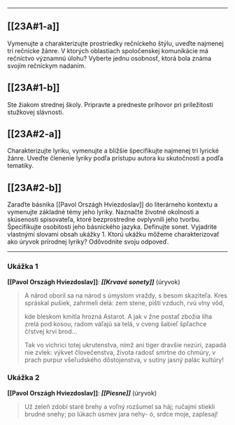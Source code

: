 
---

## [[23A#1-a]]
Vymenujte a charakterizujte prostriedky rečníckeho štýlu, uveďte najmenej tri rečnícke žánre.
V ktorých oblastiach spoločenskej komunikácie má rečníctvo významnú úlohu? Vyberte jednu osobnosť, ktorá bola známa svojím rečníckym nadaním.

## [[23A#1-b]]
Ste žiakom strednej školy. Pripravte a predneste príhovor pri príležitosti stužkovej slávnosti.

## [[23A#2-a]]
Charakterizujte lyriku, vymenujte a bližšie špecifikujte najmenej tri lyrické žánre.
Uveďte členenie lyriky podľa prístupu autora ku skutočnosti a podľa tematiky.

## [[23A#2-b]]
Zaraďte básnika [[Pavol Országh Hviezdoslav]] do literárneho kontextu a vymenujte základné témy jeho lyriky. Naznačte životné okolnosti a skúsenosti spisovateľa, ktoré bezprostredne ovplyvnili jeho tvorbu.
Špecifikujte osobitosti jeho básnického jazyka. Definujte sonet.
Vyjadrite vlastnými slovami obsah ukážky 1.
Ktorú ukážku môžeme charakterizovať ako úryvok prírodnej lyriky? Odôvodnite svoju odpoveď.

---

### Ukážka 1
**[[Pavol Országh Hviezdoslav]]**: ***[[Krvavé sonety]]*** (úryvok)

> A národ oboril sa na národ
> s úmyslom vraždy, s besom skaziteľa.
> Kres spráskal pušiek, zahrmeli delá:
> zem stene, piští vzduch, rvú vlny vôd,
>
> kde bleskom kmitla hrozná Astarot.
> A jak v žne postať zbožia líha zrelá
> pod kosou, radom váľajú sa telá,
> v cveng šabieľ špľachce čŕstvej krvi brod...
>
> Tak vo víchrici totej ukrutenstva,
> nímž ani tiger dravšie nezúri,
> zapadá nie zvlek: výkvet človečenstva,
> života radosť smrtne do chmúry,
> v prach purpur všeľudského dôstojenstva,
> v sutiny jasný palác kultúry!

### Ukážka 2
**[[Pavol Országh Hviezdoslav]]**: ***[[Piesne]]*** (úryvok)

> Už zeleň zdobí staré brehy
> a voľný rozšumel sa háj;
> ručajmi stiekli brudné snehy;
> po lúkach úsmev jara nehy-
> ó, srdce moje, zaplesaj!